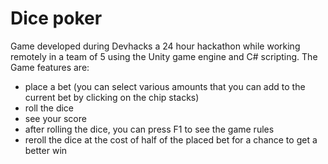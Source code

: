 # Dice poker
 Game developed during Devhacks a 24 hour hackathon while working remotely in a team of 5 using the Unity game engine and C# scripting.
 The Game features are:
  - place a bet (you can select various amounts that you can add to the current bet by clicking on the chip stacks)
  - roll the dice
  - see your score
  - after rolling the dice, you can press F1 to see the game rules
  - reroll the dice at the cost of half of the placed bet for a chance to get a better win
